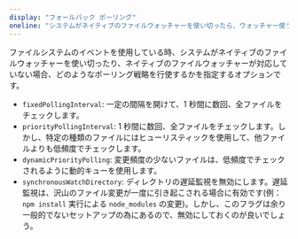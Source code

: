 ```yaml
---
display: "フォールバック ポーリング"
oneline: "システムがネイティブのファイルウォッチャーを使い切ったら、ウォッチャー使うべきもの"
---
```


ファイルシステムのイベントを使用している時、システムがネイティブのファイルウォッチャーを使い切ったり、ネイティブのファイルウォッチャーが対応していない場合、どのようなポーリング戦略を行使するかを指定するオプションです。

- `fixedPollingInterval`: 一定の間隔を開けて、1 秒間に数回、全ファイルをチェックします。
- `priorityPollingInterval`: 1 秒間に数回、全ファイルをチェックします。しかし、特定の種類のファイルにはヒューリスティックを使用して、他ファイルよりも低頻度でチェックします。
- `dynamicPriorityPolling`: 変更頻度の少ないファイルは、低頻度でチェックされるように動的キューを使用します。
- `synchronousWatchDirectory`: ディレクトリの遅延監視を無効にします。遅延監視は、沢山のファイル変更が一度に引き起こされる場合に有効です(例： `npm install` 実行による `node_modules` の変更)。しかし、このフラグは余り一般的でないセットアップの為にあるので、無効にしておくのが良いでしょう。
